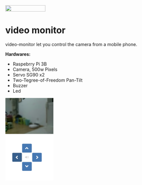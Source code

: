 <img src="../../img/vmonitor.gif" width=50% height=50% />

# video monitor
video-monitor let you control the camera from a mobile phone.

**Hardwares:**
- Raspebrry Pi 3B
- Camera, 500w Pixels
- Servo SG90 x2
- Two-Tegree-of-Freedom Pan-Tilt
- Buzzer
- Led

<img src="../../img/vmonitor.png" width=30% height=30% />
